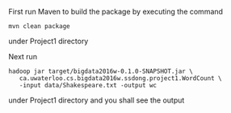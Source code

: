 First run Maven to build the package by executing the command

```
mvn clean package
```

under Project1 directory

Next run

```
hadoop jar target/bigdata2016w-0.1.0-SNAPSHOT.jar \
   ca.uwaterloo.cs.bigdata2016w.ssdong.project1.WordCount \
   -input data/Shakespeare.txt -output wc
```

under Project1 directory and you shall see the output
